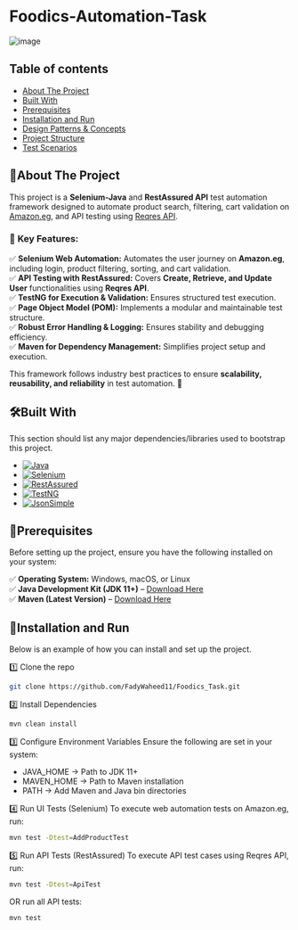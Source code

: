 # Foodics-Automation-Task
![image](https://github.com/user-attachments/assets/e3236f41-1866-42a4-96c7-e129e94e93d2)
## Table of contents
* [About The Project](#about-the-project)
* [Built With](#built-with)
* [Prerequisites](#prerequisites)
* [Installation and Run](#installation-and-run)
* [Design Patterns & Concepts](#design-patterns-and-concepts)
* [Project Structure](#project-structure)
* [Test Scenarios](#test-scenarios)
## 📌About The Project

This project is a **Selenium-Java** and **RestAssured API** test automation framework designed to automate product search, filtering, cart validation on [Amazon.eg](https://www.amazon.eg/), and API testing using [Reqres API](https://reqres.in).  

### 🔹 **Key Features:**  
✅ **Selenium Web Automation:** Automates the user journey on **Amazon.eg**, including login, product filtering, sorting, and cart validation.  
✅ **API Testing with RestAssured:** Covers **Create, Retrieve, and Update User** functionalities using **Reqres API**.  
✅ **TestNG for Execution & Validation:** Ensures structured test execution.  
✅ **Page Object Model (POM):** Implements a modular and maintainable test structure.  
✅ **Robust Error Handling & Logging:** Ensures stability and debugging efficiency.  
✅ **Maven for Dependency Management:** Simplifies project setup and execution.  

This framework follows industry best practices to ensure **scalability, reusability, and reliability** in test automation. 🚀 


## 🛠Built With

This section should list any major dependencies/libraries used to bootstrap this project.

* [![Java][Java]][Java-url]
* [![Selenium][Selenium]][Selenium-url]
* [![RestAssured][RestAssured]][RestAssured-url]
* [![TestNG][TestNG]][TestNG-url]
* [![JsonSimple][JsonSimple]][JsonSimple-url]


## 📌Prerequisites

Before setting up the project, ensure you have the following installed on your system:  

✅ **Operating System:** Windows, macOS, or Linux  
✅ **Java Development Kit (JDK 11+)** – [Download Here](https://www.oracle.com/java/technologies/javase-jdk11-downloads.html)  
✅ **Maven (Latest Version)** – [Download Here](https://maven.apache.org/download.cgi)

## 🚀Installation and Run

Below is an example of how you can install and set up the project.

1️⃣ Clone the repo
   ```sh
   git clone https://github.com/FadyWaheed11/Foodics_Task.git
   ```
2️⃣ Install Dependencies
```sh
mvn clean install
```
3️⃣ Configure Environment Variables
Ensure the following are set in your system:

* JAVA_HOME → Path to JDK 11+
* MAVEN_HOME → Path to Maven installation
* PATH → Add Maven and Java bin directories
  
4️⃣ Run UI Tests (Selenium)
To execute web automation tests on Amazon.eg, run:
```sh
mvn test -Dtest=AddProductTest
```

5️⃣ Run API Tests (RestAssured)
To execute API test cases using Reqres API, run:
```sh
mvn test -Dtest=ApiTest
```
OR run all API tests:
```sh
mvn test
```


















[stars-shield]: https://img.shields.io/github/stars/othneildrew/Best-README-Template.svg?style=for-the-badge
[stars-url]: https://github.com/othneildrew/Best-README-Template/stargazers
[issues-shield]: https://img.shields.io/github/issues/othneildrew/Best-README-Template.svg?style=for-the-badge
[issues-url]: https://github.com/othneildrew/Best-README-Template/issues
[license-shield]: https://img.shields.io/github/license/othneildrew/Best-README-Template.svg?style=for-the-badge
[license-url]: https://github.com/othneildrew/Best-README-Template/blob/master/LICENSE.txt
[linkedin-shield]: https://img.shields.io/badge/-LinkedIn-black.svg?style=for-the-badge&logo=linkedin&colorB=555
[linkedin-url]: https://linkedin.com/in/othneildrew
[product-screenshot]: images/screenshot.png
[Java]: https://img.shields.io/badge/java-%23ED8B00.svg?style=for-the-badge&logo=openjdk&logoColor=white
[Java-url]: https://docs.oracle.com/en/java/
[Selenium]: https://img.shields.io/badge/selenium-webdriver-43B02A?style=for-the-badge&logo=selenium&logoColor=white
[Selenium-url]: https://www.selenium.dev/documentation/webdriver/
[RestAssured]: https://img.shields.io/badge/RestAssured-%234CAF50.svg?style=for-the-badge&logoColor=white
[RestAssured-url]: https://rest-assured.io/
[Appium-url]: https://appium.io/docs/en/latest/
[TestNG]: https://img.shields.io/badge/TestNg-FF7F00?style=for-the-badge&logo=testng&logoColor=white
[TestNG-url]: https://testng.org/
[JsonSimple]: https://img.shields.io/badge/JSON_Simple-000000?style=for-the-badge&logo=json&logoColor=white
[JsonSimple-url]: https://www.digitalocean.com/community/tutorials/json-simple-example
